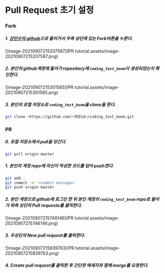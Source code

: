 # Pull Request 초기 설정



### Fork

##### 1.  [강민수의 github](https://github.com/Mingdoo/coding_test_boom)으로 들어가서 우측 상단에 있는 Fork버튼을 누른다.

![image-20210907215207587](PR tutorial.assets/image-20210907215207587.png)

##### 2. 본인의 github계정에 들어가 repository에 `coding_test_boom`이 생성되었는지 확인한다.

![image-20210907215301585](PR tutorial.assets/image-20210907215301585.png)

##### 3. 본인의 로컬 저장소로 `coding_test_boom`을 clone을 뜬다.

```bash
git clone <https://github.com/<계정id>/coding_test_boom.git
```



### PR

##### 0. 로컬 저장소에서 pull을 당긴다.

```bash
git pull origin master
```



##### 1. 본인의 계정 repo에 자신이 작성한 코드를 담아 push한다.

```bash
git add .
git commit -m '<commit message>'
git push origin master
```



##### 2. 본인 계정으로 github에 로그인 한 뒤 본인 계정의 `coding_test_boom` repo로 들어가 좌측 상단의 Pull requests를 클릭한다.



![image-20210907215746146](PR tutorial.assets/image-20210907215746146.png)



##### 3. 우상단의 New pull request를 클릭한다.

![image-20210907215839763](PR tutorial.assets/image-20210907215839763.png)



##### 4. Create pull request를 클릭한 후 간단한 메세지와 함께 merge를 요청한다.

